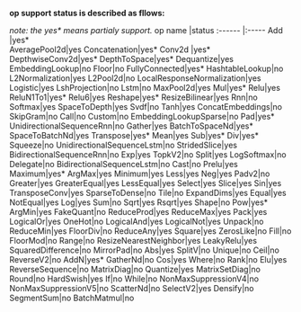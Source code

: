 __op support status is described as fllows:__
&nbsp;

_note: the yes* means partialy support._
op name      |status
:------      |:-----
Add          |yes*  
AveragePool2d|yes
Concatenation|yes*
Conv2d       |yes*
DepthwiseConv2d|yes*
DepthToSpace|yes*
Dequantize|yes
EmbeddingLookup|no
Floor|no
FullyConnected|yes*
HashtableLookup|no
L2Normalization|yes
L2Pool2d|no
LocalResponseNormalization|yes
Logistic|yes
LshProjection|no
Lstm|no
MaxPool2d|yes
Mul|yes*
Relu|yes
ReluN1To1|yes*
Relu6|yes
Reshape|yes*
ResizeBilinear|yes
Rnn|no
Softmax|yes
SpaceToDepth|yes
Svdf|no
Tanh|yes
ConcatEmbeddings|no
SkipGram|no
Call|no
Custom|no
EmbeddingLookupSparse|no
Pad|yes*
UnidirectionalSequenceRnn|no
Gather|yes
BatchToSpaceNd|yes*
SpaceToBatchNd|yes
Transpose|yes*
Mean|yes
Sub|yes*
Div|yes*
Squeeze|no
UnidirectionalSequenceLstm|no
StridedSlice|yes
BidirectionalSequenceRnn|no
Exp|yes
TopkV2|no
Split|yes
LogSoftmax|no
Delegate|no
BidirectionalSequenceLstm|no
Cast|no
Prelu|yes
Maximum|yes*
ArgMax|yes
Minimum|yes
Less|yes
Neg|yes
Padv2|no
Greater|yes
GreaterEqual|yes
LessEqual|yes
Select|yes
Slice|yes
Sin|yes
TransposeConv|yes
SparseToDense|no
Tile|no
ExpandDims|yes
Equal|yes
NotEqual|yes
Log|yes
Sum|no
Sqrt|yes
Rsqrt|yes
Shape|no
Pow|yes*
ArgMin|yes
FakeQuant|no
ReduceProd|yes
ReduceMax|yes
Pack|yes
LogicalOr|yes
OneHot|no
LogicalAnd|yes
LogicalNot|yes
Unpack|no
ReduceMin|yes
FloorDiv|no
ReduceAny|yes
Square|yes
ZerosLike|no
Fill|no
FloorMod|no
Range|no
ResizeNearestNeighbor|yes
LeakyRelu|yes
SquaredDifference|no
MirrorPad|no
Abs|yes
SplitV|no
Unique|no
Ceil|no
ReverseV2|no
AddN|yes*
GatherNd|no
Cos|yes
Where|no
Rank|no
Elu|yes
ReverseSequence|no
MatrixDiag|no
Quantize|yes
MatrixSetDiag|no
Round|no
HardSwish|yes
If|no
While|no
NonMaxSuppressionV4|no
NonMaxSuppressionV5|no
ScatterNd|no
SelectV2|yes
Densify|no
SegmentSum|no
BatchMatmul|no
&nbsp;


